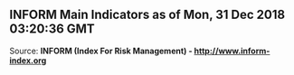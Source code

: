 ## INFORM Main Indicators as of Mon, 31 Dec 2018 03:20:36 GMT

Source: **INFORM (Index For Risk Management) - http://www.inform-index.org**